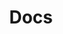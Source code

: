 ---
title: 'Docs'
menu:
  main:
    weight: 1
    params:
      icon: '<i class="fas fa-fw fa-file"></i>'
---